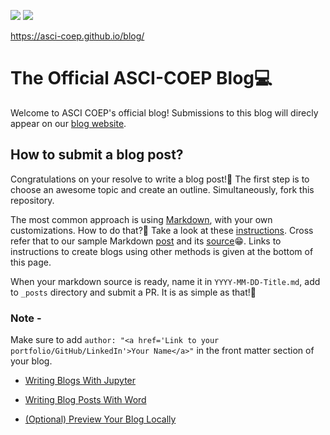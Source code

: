 ![](https://github.com/ASCI-COEP/blog/workflows/CI/badge.svg) 
![](https://github.com/ASCI-COEP/blog/workflows/GH-Pages%20Status/badge.svg) 

https://asci-coep.github.io/blog/

# The Official ASCI-COEP Blog💻

Welcome to ASCI COEP's official blog! Submissions to this blog will direcly appear on our [blog website](https://asci-coep.github.io/blog/).

## How to submit a blog post?

Congratulations on your resolve to write a blog post!🎉 The first step is to choose an awesome topic and create an outline. Simultaneously, fork this repository.

The most common approach is using [Markdown](https://github.com/adam-p/markdown-here/wiki/Markdown-Cheatsheet), with your own customizations. How to do that?🤔 Take a look at these [instructions](https://github.com/fastai/fastpages#customizing-blog-posts-with-front-matter). Cross refer that to our sample Markdown [post](https://asci-coep.github.io/blog/markdown/2020/10/01/tutorial-markdown-post.html) and its [source](https://raw.githubusercontent.com/ASCI-COEP/blog/master/_posts/2020-10-01-tutorial-markdown-post.md)😁. Links to instructions to create blogs using other methods is given at the bottom of this page.

When your markdown source is ready, name it in `YYYY-MM-DD-Title.md`, add to `_posts` directory and submit a PR. It is as simple as that!🤗

### Note -
Make sure to add `author: "<a href='Link to your portfolio/GitHub/LinkedIn'>Your Name</a>"` in the front matter section of your blog.

- [Writing Blogs With Jupyter](https://github.com/fastai/fastpages#writing-blog-posts-with-jupyter)

- [Writing Blog Posts With Word](https://github.com/fastai/fastpages#writing-blog-posts-with-microsoft-word)

- [(Optional) Preview Your Blog Locally](_fastpages_docs/DEVELOPMENT.md)
